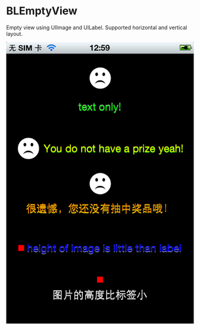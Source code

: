 BLEmptyView
===========

Empty view using UIImage and UILabel. Supported horizontal and vertical layout.

<p align="center" >
  <img src="https://github.com/bluesLf/BLEmptyView/blob/gh-pages/images/effect.png" alt="BLEmptyView" title="BLEmptyView">
</p>
